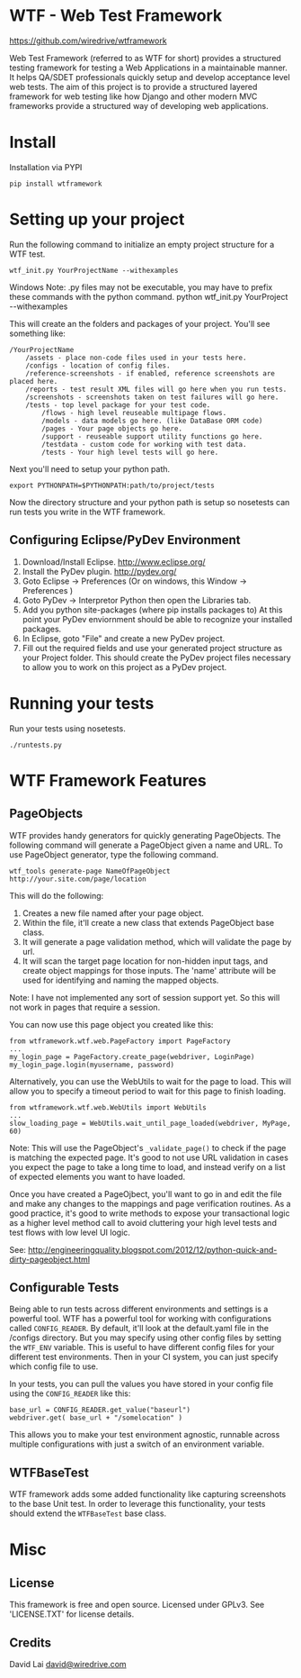 WTF - Web Test Framework
======
https://github.com/wiredrive/wtframework


Web Test Framework (referred to as WTF for short) provides a structured testing 
framework for testing a Web Applications in a maintainable manner.  It helps QA/SDET
professionals quickly setup and develop acceptance level web tests.  The aim of this 
project is to provide a structured layered framework for web testing like how Django 
and other modern MVC frameworks provide a structured way of developing web applications.


Install
=======

Installation via PYPI

	pip install wtframework


Setting up your project
=======================

Run the following command to initialize an empty project structure for a WTF test.
	
	wtf_init.py YourProjectName --withexamples

Windows Note: .py files may not be executable, you may have to prefix these commands 
with the python command. 
	python wtf_init.py YourProject --withexamples
	
This will create an the folders and packages of your project.  You'll see something like:

	/YourProjectName
		/assets - place non-code files used in your tests here.
		/configs - location of config files.
		/reference-screenshots - if enabled, reference screenshots are placed here.
		/reports - test result XML files will go here when you run tests.
		/screenshots - screenshots taken on test failures will go here.
		/tests - top level package for your test code.
			/flows - high level reuseable multipage flows.
			/models - data models go here. (like DataBase ORM code)
			/pages - Your page objects go here.
			/support - reuseable support utility functions go here.
			/testdata - custom code for working with test data.
			/tests - Your high level tests will go here.
	

Next you'll need to setup your python path.

	export PYTHONPATH=$PYTHONPATH:path/to/project/tests
	
Now the directory structure and your python path is setup so nosetests can run tests 
you write in the WTF framework.


Configuring Eclipse/PyDev Environment
-------------------------------------
1. Download/Install Eclipse. http://www.eclipse.org/
2. Install the PyDev plugin. http://pydev.org/
3. Goto Eclipse -> Preferences (Or on windows, this Window -> Preferences )
4. Goto PyDev -> Interpretor Python then open the Libraries tab.
5. Add you python site-packages (where pip installs packages to)
At this point your PyDev enviornment should be able to recognize your 
installed packages.
6. In Eclipse,  goto "File" and create a new PyDev project.
7. Fill out the required fields and use your generated project structure as
your Project folder.  This should create the PyDev project files necessary to
allow you to work on this project as a PyDev project.


Running your tests
==================

Run your tests using nosetests.

	./runtests.py


WTF Framework Features
======================

PageObjects
-----------
WTF provides handy generators for quickly generating PageObjects.  The following 
command will generate a PageObject given a name and URL. To use PageObject generator,
type the following command.

	wtf_tools generate-page NameOfPageObject http://your.site.com/page/location
	
This will do the following:
1. Creates a new file named after your page object.
2. Within the file, it'll create a new class that extends PageObject base class.
3. It will generate a page validation method, which will validate the page by url.
4. It will scan the target page location for non-hidden input tags, and create 
object mappings for those inputs.  The 'name' attribute will be used for identifying 
and naming the mapped objects.

Note: I have not implemented any sort of session support yet. So this will not work in 
pages that require a session.

You can now use this page object you created like this:

	from wtframework.wtf.web.PageFactory import PageFactory
	...
	my_login_page = PageFactory.create_page(webdriver, LoginPage)
	my_login_page.login(myusername, password)

Alternatively, you can use the WebUtils to wait for the page to load.  This will allow 
you to specify a timeout period to wait for this page to finish loading.

	from wtframework.wtf.web.WebUtils import WebUtils
	...
	slow_loading_page = WebUtils.wait_until_page_loaded(webdriver, MyPage, 60)

Note: This will use the PageObject's `_validate_page()` to check if the page is 
matching the expected page.  It's good to not use URL validation in cases you expect 
the page to take a long time to load, and instead verify on a list of expected 
elements you want to have loaded.


Once you have created a PageOjbect, you'll want to go in and edit the file and make any 
changes to the mappings and page verification routines.  As a good practice, it's good 
to write methods to expose your transactional logic as a higher level method call 
to avoid cluttering your high level tests and test flows with low level UI logic.

See: http://engineeringquality.blogspot.com/2012/12/python-quick-and-dirty-pageobject.html


Configurable Tests
------------------
Being able to run tests across different environments and settings is a powerful tool.
WTF has a powerful tool for working with configurations called `CONFIG_READER`.  By 
default, it'll look at the default.yaml file in the /configs directory.  But you may 
specify using other config files by setting the `WTF_ENV` variable.  This is useful to 
have different config files for your different test environments.  Then in your CI 
system, you can just specify which config file to use.

In your tests, you can pull the values you have stored in your config file using the 
`CONFIG_READER` like this:

	base_url = CONFIG_READER.get_value("baseurl")
	webdriver.get( base_url + "/somelocation" )

This allows you to make your test environment agnostic, runnable across multiple 
configurations with just a switch of an environment variable.
	

WTFBaseTest
-----------
WTF framework adds some added functionality like capturing screenshots to the base 
Unit test.  In order to leverage this functionality, your tests should extend the 
`WTFBaseTest` base class.  

Misc
====

License
-------
This framework is free and open source.  Licensed under GPLv3. See 'LICENSE.TXT' for 
license details.

Credits
------------
David Lai <david@wiredrive.com>